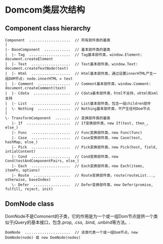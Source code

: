 # Domcom类层次结构

## Component class hierarchy
    Component  ...................  // 所有部件类的基类
    |
    |- BaseComponent  ............  // 基本部件类的基类
    |  |- Tag  ...................  // Tag基本部件类，window.Element: document.createElement
    |  |- Text  ..................  // Text基本部件类，window.Text: document.createTextNode(text)
    |  |- Html  ..................  // Html基本部件类，通过设置innerHTML产生一组DOM节点: node.innerHTML = text
    |  |- Comment  ...............  // Comment基本部件类，window.Comment: document.createComment(text)
    |  |- Cdata  .................  // Cdata基本部件类，html不支持，xhtml和xml支持
    |  |- List  ..................  // List基本部件类，包含一组children部件
    |  \- Nothing  ...............  // Nothing基本部件类，不产生任何Dom节点
    |
    \- TransformComponent  .......  // 变换部件类的基类
       |- If  ....................  // If变换部件类，new If(test, then_, else_)
       |- Func  ..................  // Func变换部件类，new Func(func)
       |- Case  ..................  // Case变换部件类，new Case(test, hashMap, else_)
       |- Pick  ..................  // Pick变换部件类，new Pick(host, field, intialContent)
       |- Cond  ..................  // Cond变换部件类，new Cond(testAndComponentPairs, else_)
       |- Each  ..................  // Each变换部件类，new Each(items, itemFn, options)
       |- Route  .................  // Route变换部件类，route(routeList..., otherwise, baseIndex)
       \- Defer  .................  // Defer变换部件类，new Defer(promise, fulfill, reject, init)


## DomNode class

DomNode不是Comonent的子类，它的作用是为一个或一组Dom节点提供一个类似于jQuery的基本接口，包含.prop, .css, .bind, .unbind等方法。.

    DomNode  .....................  // 该类代表一个或一组Dom节点，new DomNode(node) 或 new DomNode(nodes)
